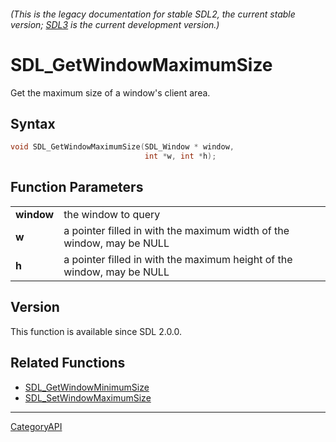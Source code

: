 ###### (This is the legacy documentation for stable SDL2, the current stable version; [SDL3](https://wiki.libsdl.org/SDL3/) is the current development version.)
# SDL_GetWindowMaximumSize

Get the maximum size of a window's client area.

## Syntax

```c
void SDL_GetWindowMaximumSize(SDL_Window * window,
                              int *w, int *h);

```

## Function Parameters

|                |                                                                        |
| -------------- | ---------------------------------------------------------------------- |
| **window**     | the window to query                                                    |
| **w**          | a pointer filled in with the maximum width of the window, may be NULL  |
| **h**          | a pointer filled in with the maximum height of the window, may be NULL |

## Version

This function is available since SDL 2.0.0.

## Related Functions

* [SDL_GetWindowMinimumSize](SDL_GetWindowMinimumSize.md)
* [SDL_SetWindowMaximumSize](SDL_SetWindowMaximumSize.md)

----
[CategoryAPI](CategoryAPI.md)
